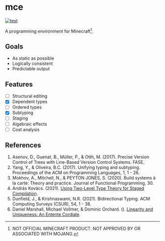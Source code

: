# mce

[![test](https://github.com/mcenv/mce/actions/workflows/test.yml/badge.svg)](https://github.com/mcenv/mce/actions/workflows/test.yml)

A programming environment for Minecraft[^1].

## Goals

- As static as possible
- Logically consistent
- Predictable output

## Features

- [ ] Structural editing
- [x] Dependent types
- [ ] Ordered types
- [x] Subtyping
- [ ] Staging
- [ ] Algebraic effects
- [ ] Cost analysis

## References

1. Asenov, D., Guenat, B., Müller, P., & Otth, M. (2017). Precise Version Control of Trees with Line-Based Version Control Systems. FASE.
2. Yang, Y., & Oliveira, B.C. (2017). Unifying typing and subtyping. Proceedings of the ACM on Programming Languages, 1, 1 - 26.
3. Mokhov, A., Mitchell, N., & PEYTON JONES, S. (2020). Build systems à la carte: Theory and practice. Journal of Functional Programming, 30.
4. András Kovács. (2021). [Using Two-Level Type Theory for Staged Compilation](https://github.com/AndrasKovacs/staged/blob/main/types2021/abstract.pdf).
5. Dunfield, J., & Krishnaswami, N.R. (2021). Bidirectional Typing. ACM Computing Surveys (CSUR), 54, 1 - 38.
6. Daniel Marshall, Michael Vollmer, & Dominic Orchard. (). [Linearity and Uniqueness: An Entente Cordiale](https://starsandspira.ls/docs/esop22-draft.pdf).

[^1]: NOT OFFICIAL MINECRAFT PRODUCT. NOT APPROVED BY OR ASSOCIATED WITH MOJANG.

